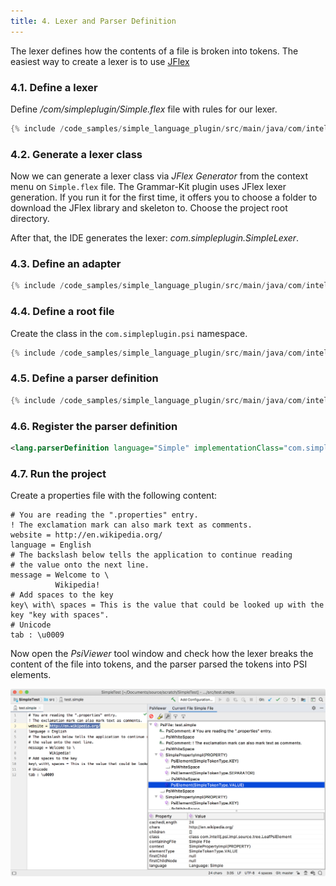```yaml
---
title: 4. Lexer and Parser Definition
---
```


The lexer defines how the contents of a file is broken into tokens.
The easiest way to create a lexer is to use [JFlex](https://jflex.de/)

### 4.1. Define a lexer

Define */com/simpleplugin/Simple.flex* file with rules for our lexer.

```java
{% include /code_samples/simple_language_plugin/src/main/java/com/intellij/sdk/language/Simple.flex %}
```

### 4.2. Generate a lexer class

Now we can generate a lexer class via *JFlex Generator* from the context menu on `Simple.flex` file.
The Grammar-Kit plugin uses JFlex lexer generation.
If you run it for the first time, it offers you to choose a folder to download the JFlex library and skeleton to.
Choose the project root directory.

After that, the IDE generates the lexer: *com.simpleplugin.SimpleLexer*.

### 4.3. Define an adapter

```java
{% include /code_samples/simple_language_plugin/src/main/java/com/intellij/sdk/language/SimpleLexerAdapter.java %}
```

### 4.4. Define a root file

Create the class in the `com.simpleplugin.psi` namespace.

```java
{% include /code_samples/simple_language_plugin/src/main/java/com/intellij/sdk/language/psi/SimpleFile.java %}
```

### 4.5. Define a parser definition

```java
{% include /code_samples/simple_language_plugin/src/main/java/com/intellij/sdk/language/SimpleParserDefinition.java %}
```

### 4.6. Register the parser definition

```xml
<lang.parserDefinition language="Simple" implementationClass="com.simpleplugin.SimpleParserDefinition"/>
```

### 4.7. Run the project

Create a properties file with the following content:

```
# You are reading the ".properties" entry.
! The exclamation mark can also mark text as comments.
website = http://en.wikipedia.org/
language = English
# The backslash below tells the application to continue reading
# the value onto the next line.
message = Welcome to \
          Wikipedia!
# Add spaces to the key
key\ with\ spaces = This is the value that could be looked up with the key "key with spaces".
# Unicode
tab : \u0009
```

Now open the *PsiViewer* tool window and check how the lexer breaks the content of the file into tokens, and the parser parsed the tokens into PSI elements.

![PSI Elements](img/psi_elements.png)
